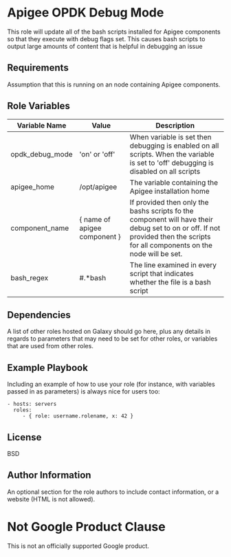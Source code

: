 # Apigee OPDK Debug Mode

This role will update all of the bash scripts installed for Apigee components so that they 
execute with debug flags set. This causes bash scripts to output large amounts of content 
that is helpful in debugging an issue

Requirements
------------

Assumption that this is running on an node containing Apigee components. 

Role Variables
--------------

| Variable Name | Value | Description |
| --- | --- | --- |
| opdk_debug_mode | 'on' or 'off' | When variable is set then debugging is enabled on all scripts. When the variable is set to 'off' debugging is disabled on all scripts |
| apigee_home | /opt/apigee | The variable containing the Apigee installation home |
| component_name | { name of apigee component } | If provided then only the bashs scripts fo the component will have their debug set to on or off. If not provided then the scripts for all components on the node will be set. |
| bash_regex | #.*bash | The line examined in every script that indicates whether the file is a bash script |  

Dependencies
------------

A list of other roles hosted on Galaxy should go here, plus any details in regards to parameters that may need to be set for other roles, or variables that are used from other roles.

Example Playbook
----------------

Including an example of how to use your role (for instance, with variables passed in as parameters) is always nice for users too:

    - hosts: servers
      roles:
         - { role: username.rolename, x: 42 }

License
-------

BSD

Author Information
------------------

An optional section for the role authors to include contact information, or a website (HTML is not allowed).
<!-- BEGIN Google Required Disclaimer -->

# Not Google Product Clause

This is not an officially supported Google product.
<!-- END Google Required Disclaimer -->
